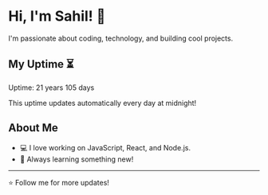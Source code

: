 # Hi, I'm Sahil! 👋

I'm passionate about coding, technology, and building cool projects.

## My Uptime ⏳
Uptime: 21 years 105 days

This uptime updates automatically every day at midnight!

## About Me
- 💻 I love working on JavaScript, React, and Node.js.
- 🎯 Always learning something new!

---

⭐️ Follow me for more updates!
